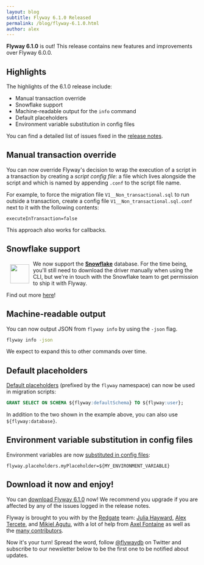 ```yaml
---
layout: blog
subtitle: Flyway 6.1.0 Released
permalink: /blog/flyway-6.1.0.html
author: alex
---
```


**Flyway 6.1.0** is out! This release contains new features and improvements over Flyway 6.0.0.

## Highlights

The highlights of the 6.1.0 release include:

- Manual transaction override
- Snowflake support
- Machine-readable output for the `info` command
- Default placeholders
- Environment variable substitution in config files

You can find a detailed list of issues fixed in the [release notes](/documentation/releaseNotes#6.1.0).

## Manual transaction override

You can now override Flyway's decision to wrap the execution of a script in a transaction by creating a _script config file_: a file which lives alongside the script and which is named by appending `.conf` to the script file name.

For example, to force the migration file `V1__Non_transactional.sql` to run outside a transaction, create a config file `V1__Non_transactional.sql.conf` next to it with the following contents:

```properties
executeInTransaction=false
```

This approach also works for callbacks.

## Snowflake support

<img src="/assets/posts/flyway-6.1.0/snowflake.png" style="float: left; height: 50px; margin: 10px;"> We now support the [**Snowflake**](https://www.snowflake.com/) database. For the time being, you'll still need to download the driver manually when using the CLI, but we're in touch with the Snowflake team to get permission to ship it with Flyway.

Find out more [here](/documentation/database/snowflake)!

## Machine-readable output

You can now output JSON from `flyway info` by using the `-json` flag.

```bash
flyway info -json
```

We expect to expand this to other commands over time.

## Default placeholders

[Default placeholders](/documentation/migrations#placeholder-replacement) (prefixed by the `flyway` namespace) can now be used in migration scripts:

```sql
GRANT SELECT ON SCHEMA ${flyway:defaultSchema} TO ${flyway:user};
```

In addition to the two shown in the example above, you can also use `${flyway:database}`.

## Environment variable substitution in config files

Environment variables are now [substituted in config files](/documentation/configfiles#environment-variable-substitution):

```properties
flyway.placeholders.myPlaceholder=${MY_ENVIRONMENT_VARIABLE}
```

## Download it now and enjoy!

You can [download Flyway 6.1.0](/download) now! We recommend you upgrade if you are affected by any of the issues
logged in the release notes.

Flyway is brought to you with <i class="fa fa-heart"></i> by the [Redgate](https://red-gate.com) team:
[Julia Hayward](https://twitter.com/Julia_Hayward),
[Alex Tercete](https://twitter.com/alextercete), and [Mikiel Agutu](https://twitter.com/mikielagutu),
with a lot of help from [Axel Fontaine](https://twitter.com/axelfontaine)
as well as the [many contributors](/documentation/contribute/hallOfFame).

Now it's your turn! Spread the word, follow [@flywaydb](https://twitter.com/flywaydb) on Twitter and subscribe
to our newsletter below to be the first one to be notified about updates.